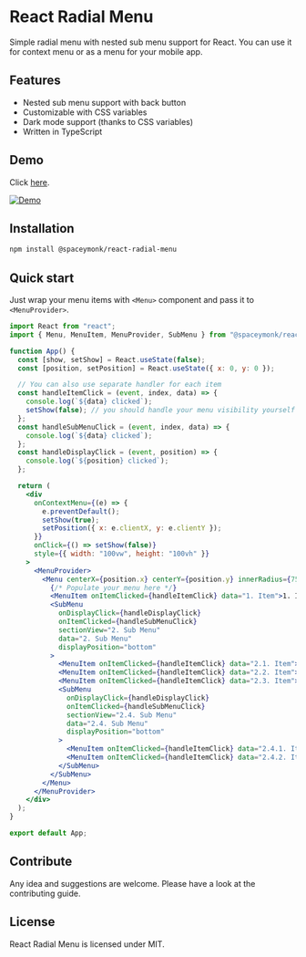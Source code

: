 # React Radial Menu

Simple radial menu with nested sub menu support for React. You can use it for context
menu or as a menu for your mobile app.

## Features

- Nested sub menu support with back button
- Customizable with CSS variables
- Dark mode support (thanks to CSS variables)
- Written in TypeScript

## Demo

Click [here](https://spaceymonk.github.io/react-radial-menu/).

[![Demo](https://raw.githubusercontent.com/spaceymonk/react-radial-menu/master/demo.gif)](https://spaceymonk.github.io/react-radial-menu/)

## Installation

```bash
npm install @spaceymonk/react-radial-menu
```

## Quick start

Just wrap your menu items with `<Menu>` component and pass it to `<MenuProvider>`.

```jsx
import React from "react";
import { Menu, MenuItem, MenuProvider, SubMenu } from "@spaceymonk/react-radial-menu";

function App() {
  const [show, setShow] = React.useState(false);
  const [position, setPosition] = React.useState({ x: 0, y: 0 });

  // You can also use separate handler for each item
  const handleItemClick = (event, index, data) => {
    console.log(`${data} clicked`);
    setShow(false); // you should handle your menu visibility yourself
  };
  const handleSubMenuClick = (event, index, data) => {
    console.log(`${data} clicked`);
  };
  const handleDisplayClick = (event, position) => {
    console.log(`${position} clicked`);
  };

  return (
    <div
      onContextMenu={(e) => {
        e.preventDefault();
        setShow(true);
        setPosition({ x: e.clientX, y: e.clientY });
      }}
      onClick={() => setShow(false)}
      style={{ width: "100vw", height: "100vh" }}
    >
      <MenuProvider>
        <Menu centerX={position.x} centerY={position.y} innerRadius={75} outerRadius={150} show={show}>
          {/* Populate your menu here */}
          <MenuItem onItemClicked={handleItemClick} data="1. Item">1. Item</MenuItem>
          <SubMenu
            onDisplayClick={handleDisplayClick}
            onItemClicked={handleSubMenuClick}
            sectionView="2. Sub Menu"
            data="2. Sub Menu"
            displayPosition="bottom"
          >
            <MenuItem onItemClicked={handleItemClick} data="2.1. Item">2.1. Item</MenuItem>
            <MenuItem onItemClicked={handleItemClick} data="2.2. Item">2.2. Item</MenuItem>
            <MenuItem onItemClicked={handleItemClick} data="2.3. Item">2.3. Item</MenuItem>
            <SubMenu
              onDisplayClick={handleDisplayClick}
              onItemClicked={handleSubMenuClick}
              sectionView="2.4. Sub Menu"
              data="2.4. Sub Menu"
              displayPosition="bottom"
            >
              <MenuItem onItemClicked={handleItemClick} data="2.4.1. Item">2.4.1. Item</MenuItem>
              <MenuItem onItemClicked={handleItemClick} data="2.4.2. Item">2.4.2. Item</MenuItem>
            </SubMenu>
          </SubMenu>
        </Menu>
      </MenuProvider>
    </div>
  );
}

export default App;
```

## Contribute

Any idea and suggestions are welcome. Please have a look at the contributing guide.

## License

React Radial Menu is licensed under MIT.
